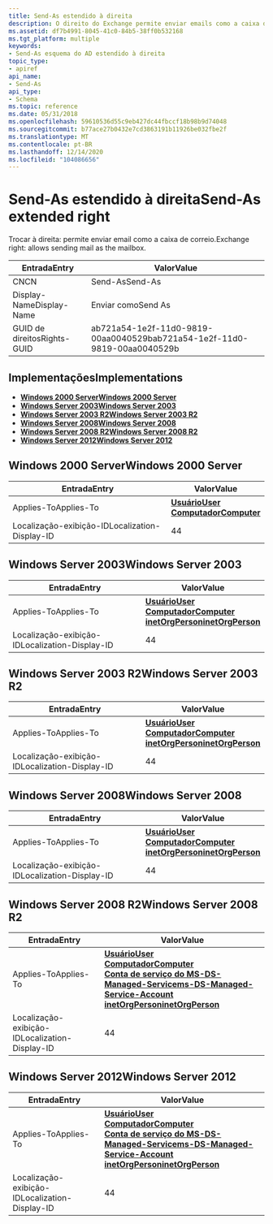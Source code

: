 ```yaml
---
title: Send-As estendido à direita
description: O direito do Exchange permite enviar emails como a caixa de correio.
ms.assetid: df7b4991-8045-41c0-84b5-38ff0b532168
ms.tgt_platform: multiple
keywords:
- Send-As esquema do AD estendido à direita
topic_type:
- apiref
api_name:
- Send-As
api_type:
- Schema
ms.topic: reference
ms.date: 05/31/2018
ms.openlocfilehash: 59610536d55c9eb427dc44fbccf18b98b9d74048
ms.sourcegitcommit: b77ace27b0432e7cd3863191b11926be032fbe2f
ms.translationtype: MT
ms.contentlocale: pt-BR
ms.lasthandoff: 12/14/2020
ms.locfileid: "104086656"
---
```

# <a name="send-as-extended-right"></a><span data-ttu-id="6eca2-104">Send-As estendido à direita</span><span class="sxs-lookup"><span data-stu-id="6eca2-104">Send-As extended right</span></span>

<span data-ttu-id="6eca2-105">Trocar à direita: permite enviar email como a caixa de correio.</span><span class="sxs-lookup"><span data-stu-id="6eca2-105">Exchange right: allows sending mail as the mailbox.</span></span>



| <span data-ttu-id="6eca2-106">Entrada</span><span class="sxs-lookup"><span data-stu-id="6eca2-106">Entry</span></span> | <span data-ttu-id="6eca2-107">Valor</span><span class="sxs-lookup"><span data-stu-id="6eca2-107">Value</span></span> |
|--------------|--------------------------------------|
| <span data-ttu-id="6eca2-108">CN</span><span class="sxs-lookup"><span data-stu-id="6eca2-108">CN</span></span>           | <span data-ttu-id="6eca2-109">Send-As</span><span class="sxs-lookup"><span data-stu-id="6eca2-109">Send-As</span></span>                              |
| <span data-ttu-id="6eca2-110">Display-Name</span><span class="sxs-lookup"><span data-stu-id="6eca2-110">Display-Name</span></span> | <span data-ttu-id="6eca2-111">Enviar como</span><span class="sxs-lookup"><span data-stu-id="6eca2-111">Send As</span></span>                              |
| <span data-ttu-id="6eca2-112">GUID de direitos</span><span class="sxs-lookup"><span data-stu-id="6eca2-112">Rights-GUID</span></span>  | <span data-ttu-id="6eca2-113">ab721a54-1e2f-11d0-9819-00aa0040529b</span><span class="sxs-lookup"><span data-stu-id="6eca2-113">ab721a54-1e2f-11d0-9819-00aa0040529b</span></span> |



## <a name="implementations"></a><span data-ttu-id="6eca2-114">Implementações</span><span class="sxs-lookup"><span data-stu-id="6eca2-114">Implementations</span></span>

-   [<span data-ttu-id="6eca2-115">**Windows 2000 Server**</span><span class="sxs-lookup"><span data-stu-id="6eca2-115">**Windows 2000 Server**</span></span>](#windows-2000-server)
-   [<span data-ttu-id="6eca2-116">**Windows Server 2003**</span><span class="sxs-lookup"><span data-stu-id="6eca2-116">**Windows Server 2003**</span></span>](#windows-server-2003)
-   [<span data-ttu-id="6eca2-117">**Windows Server 2003 R2**</span><span class="sxs-lookup"><span data-stu-id="6eca2-117">**Windows Server 2003 R2**</span></span>](#windows-server-2003-r2)
-   [<span data-ttu-id="6eca2-118">**Windows Server 2008**</span><span class="sxs-lookup"><span data-stu-id="6eca2-118">**Windows Server 2008**</span></span>](#windows-server-2008)
-   [<span data-ttu-id="6eca2-119">**Windows Server 2008 R2**</span><span class="sxs-lookup"><span data-stu-id="6eca2-119">**Windows Server 2008 R2**</span></span>](#windows-server-2008-r2)
-   [<span data-ttu-id="6eca2-120">**Windows Server 2012**</span><span class="sxs-lookup"><span data-stu-id="6eca2-120">**Windows Server 2012**</span></span>](#windows-server-2012)

## <a name="windows-2000-server"></a><span data-ttu-id="6eca2-121">Windows 2000 Server</span><span class="sxs-lookup"><span data-stu-id="6eca2-121">Windows 2000 Server</span></span>



| <span data-ttu-id="6eca2-122">Entrada</span><span class="sxs-lookup"><span data-stu-id="6eca2-122">Entry</span></span> | <span data-ttu-id="6eca2-123">Valor</span><span class="sxs-lookup"><span data-stu-id="6eca2-123">Value</span></span> |
|-------------------------|-----------------------------------------------------------------------------|
| <span data-ttu-id="6eca2-124">Applies-To</span><span class="sxs-lookup"><span data-stu-id="6eca2-124">Applies-To</span></span>              | [<span data-ttu-id="6eca2-125">**Usuário**</span><span class="sxs-lookup"><span data-stu-id="6eca2-125">**User**</span></span>](c-user.md)<br/> [<span data-ttu-id="6eca2-126">**Computador**</span><span class="sxs-lookup"><span data-stu-id="6eca2-126">**Computer**</span></span>](c-computer.md)<br/> |
| <span data-ttu-id="6eca2-127">Localização-exibição-ID</span><span class="sxs-lookup"><span data-stu-id="6eca2-127">Localization-Display-ID</span></span> | <span data-ttu-id="6eca2-128">4</span><span class="sxs-lookup"><span data-stu-id="6eca2-128">4</span></span>                                                                           |



## <a name="windows-server-2003"></a><span data-ttu-id="6eca2-129">Windows Server 2003</span><span class="sxs-lookup"><span data-stu-id="6eca2-129">Windows Server 2003</span></span>



| <span data-ttu-id="6eca2-130">Entrada</span><span class="sxs-lookup"><span data-stu-id="6eca2-130">Entry</span></span> | <span data-ttu-id="6eca2-131">Valor</span><span class="sxs-lookup"><span data-stu-id="6eca2-131">Value</span></span> |
|-------------------------|---------------------------------------------------------------------------------------------------------------------------------|
| <span data-ttu-id="6eca2-132">Applies-To</span><span class="sxs-lookup"><span data-stu-id="6eca2-132">Applies-To</span></span>              | [<span data-ttu-id="6eca2-133">**Usuário**</span><span class="sxs-lookup"><span data-stu-id="6eca2-133">**User**</span></span>](c-user.md)<br/> [<span data-ttu-id="6eca2-134">**Computador**</span><span class="sxs-lookup"><span data-stu-id="6eca2-134">**Computer**</span></span>](c-computer.md)<br/> [<span data-ttu-id="6eca2-135">**inetOrgPerson**</span><span class="sxs-lookup"><span data-stu-id="6eca2-135">**inetOrgPerson**</span></span>](c-inetorgperson.md)<br/> |
| <span data-ttu-id="6eca2-136">Localização-exibição-ID</span><span class="sxs-lookup"><span data-stu-id="6eca2-136">Localization-Display-ID</span></span> | <span data-ttu-id="6eca2-137">4</span><span class="sxs-lookup"><span data-stu-id="6eca2-137">4</span></span>                                                                                                                               |



## <a name="windows-server-2003-r2"></a><span data-ttu-id="6eca2-138">Windows Server 2003 R2</span><span class="sxs-lookup"><span data-stu-id="6eca2-138">Windows Server 2003 R2</span></span>



| <span data-ttu-id="6eca2-139">Entrada</span><span class="sxs-lookup"><span data-stu-id="6eca2-139">Entry</span></span> | <span data-ttu-id="6eca2-140">Valor</span><span class="sxs-lookup"><span data-stu-id="6eca2-140">Value</span></span> |
|-------------------------|---------------------------------------------------------------------------------------------------------------------------------|
| <span data-ttu-id="6eca2-141">Applies-To</span><span class="sxs-lookup"><span data-stu-id="6eca2-141">Applies-To</span></span>              | [<span data-ttu-id="6eca2-142">**Usuário**</span><span class="sxs-lookup"><span data-stu-id="6eca2-142">**User**</span></span>](c-user.md)<br/> [<span data-ttu-id="6eca2-143">**Computador**</span><span class="sxs-lookup"><span data-stu-id="6eca2-143">**Computer**</span></span>](c-computer.md)<br/> [<span data-ttu-id="6eca2-144">**inetOrgPerson**</span><span class="sxs-lookup"><span data-stu-id="6eca2-144">**inetOrgPerson**</span></span>](c-inetorgperson.md)<br/> |
| <span data-ttu-id="6eca2-145">Localização-exibição-ID</span><span class="sxs-lookup"><span data-stu-id="6eca2-145">Localization-Display-ID</span></span> | <span data-ttu-id="6eca2-146">4</span><span class="sxs-lookup"><span data-stu-id="6eca2-146">4</span></span>                                                                                                                               |



## <a name="windows-server-2008"></a><span data-ttu-id="6eca2-147">Windows Server 2008</span><span class="sxs-lookup"><span data-stu-id="6eca2-147">Windows Server 2008</span></span>



| <span data-ttu-id="6eca2-148">Entrada</span><span class="sxs-lookup"><span data-stu-id="6eca2-148">Entry</span></span> | <span data-ttu-id="6eca2-149">Valor</span><span class="sxs-lookup"><span data-stu-id="6eca2-149">Value</span></span> |
|-------------------------|---------------------------------------------------------------------------------------------------------------------------------|
| <span data-ttu-id="6eca2-150">Applies-To</span><span class="sxs-lookup"><span data-stu-id="6eca2-150">Applies-To</span></span>              | [<span data-ttu-id="6eca2-151">**Usuário**</span><span class="sxs-lookup"><span data-stu-id="6eca2-151">**User**</span></span>](c-user.md)<br/> [<span data-ttu-id="6eca2-152">**Computador**</span><span class="sxs-lookup"><span data-stu-id="6eca2-152">**Computer**</span></span>](c-computer.md)<br/> [<span data-ttu-id="6eca2-153">**inetOrgPerson**</span><span class="sxs-lookup"><span data-stu-id="6eca2-153">**inetOrgPerson**</span></span>](c-inetorgperson.md)<br/> |
| <span data-ttu-id="6eca2-154">Localização-exibição-ID</span><span class="sxs-lookup"><span data-stu-id="6eca2-154">Localization-Display-ID</span></span> | <span data-ttu-id="6eca2-155">4</span><span class="sxs-lookup"><span data-stu-id="6eca2-155">4</span></span>                                                                                                                               |



## <a name="windows-server-2008-r2"></a><span data-ttu-id="6eca2-156">Windows Server 2008 R2</span><span class="sxs-lookup"><span data-stu-id="6eca2-156">Windows Server 2008 R2</span></span>



| <span data-ttu-id="6eca2-157">Entrada</span><span class="sxs-lookup"><span data-stu-id="6eca2-157">Entry</span></span> | <span data-ttu-id="6eca2-158">Valor</span><span class="sxs-lookup"><span data-stu-id="6eca2-158">Value</span></span> |
|-------------------------|------------------------------------------------------------------------------------------------------------------------------------------------------------------------------------------------------------------|
| <span data-ttu-id="6eca2-159">Applies-To</span><span class="sxs-lookup"><span data-stu-id="6eca2-159">Applies-To</span></span>              | [<span data-ttu-id="6eca2-160">**Usuário**</span><span class="sxs-lookup"><span data-stu-id="6eca2-160">**User**</span></span>](c-user.md)<br/> [<span data-ttu-id="6eca2-161">**Computador**</span><span class="sxs-lookup"><span data-stu-id="6eca2-161">**Computer**</span></span>](c-computer.md)<br/> [<span data-ttu-id="6eca2-162">**Conta de serviço do MS-DS-Managed-Service**</span><span class="sxs-lookup"><span data-stu-id="6eca2-162">**ms-DS-Managed-Service-Account**</span></span>](c-msds-managedserviceaccount.md)<br/> [<span data-ttu-id="6eca2-163">**inetOrgPerson**</span><span class="sxs-lookup"><span data-stu-id="6eca2-163">**inetOrgPerson**</span></span>](c-inetorgperson.md)<br/> |
| <span data-ttu-id="6eca2-164">Localização-exibição-ID</span><span class="sxs-lookup"><span data-stu-id="6eca2-164">Localization-Display-ID</span></span> | <span data-ttu-id="6eca2-165">4</span><span class="sxs-lookup"><span data-stu-id="6eca2-165">4</span></span>                                                                                                                                                                                                                |



## <a name="windows-server-2012"></a><span data-ttu-id="6eca2-166">Windows Server 2012</span><span class="sxs-lookup"><span data-stu-id="6eca2-166">Windows Server 2012</span></span>



| <span data-ttu-id="6eca2-167">Entrada</span><span class="sxs-lookup"><span data-stu-id="6eca2-167">Entry</span></span> | <span data-ttu-id="6eca2-168">Valor</span><span class="sxs-lookup"><span data-stu-id="6eca2-168">Value</span></span> |
|-------------------------|------------------------------------------------------------------------------------------------------------------------------------------------------------------------------------------------------------------|
| <span data-ttu-id="6eca2-169">Applies-To</span><span class="sxs-lookup"><span data-stu-id="6eca2-169">Applies-To</span></span>              | [<span data-ttu-id="6eca2-170">**Usuário**</span><span class="sxs-lookup"><span data-stu-id="6eca2-170">**User**</span></span>](c-user.md)<br/> [<span data-ttu-id="6eca2-171">**Computador**</span><span class="sxs-lookup"><span data-stu-id="6eca2-171">**Computer**</span></span>](c-computer.md)<br/> [<span data-ttu-id="6eca2-172">**Conta de serviço do MS-DS-Managed-Service**</span><span class="sxs-lookup"><span data-stu-id="6eca2-172">**ms-DS-Managed-Service-Account**</span></span>](c-msds-managedserviceaccount.md)<br/> [<span data-ttu-id="6eca2-173">**inetOrgPerson**</span><span class="sxs-lookup"><span data-stu-id="6eca2-173">**inetOrgPerson**</span></span>](c-inetorgperson.md)<br/> |
| <span data-ttu-id="6eca2-174">Localização-exibição-ID</span><span class="sxs-lookup"><span data-stu-id="6eca2-174">Localization-Display-ID</span></span> | <span data-ttu-id="6eca2-175">4</span><span class="sxs-lookup"><span data-stu-id="6eca2-175">4</span></span>                                                                                                                                                                                                                |



 

 





